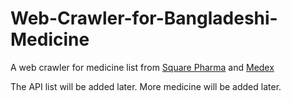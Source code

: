 # Web-Crawler-for-Bangladeshi-Medicine

A web crawler for medicine list from [Square Pharma](http://www.squarepharma.com.bd/) and [Medex](https://medex.com.bd/)

The API list will be added later.
More medicine will be added later.
